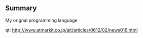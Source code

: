 ## Summary

My orignal programming language

qt: http://www.atmarkit.co.jp/ait/articles/0612/02/news016.html
